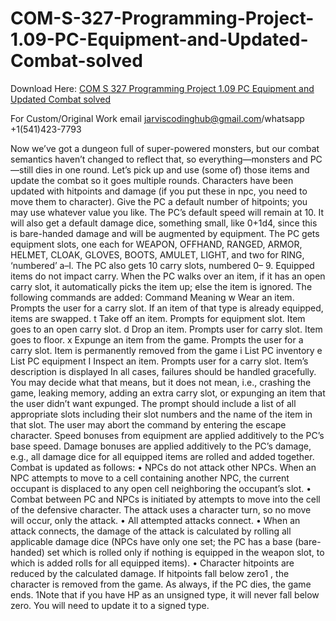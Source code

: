 # COM-S-327-Programming-Project-1.09-PC-Equipment-and-Updated-Combat-solved

Download Here: [COM S 327 Programming Project 1.09 PC Equipment and Updated Combat solved](https://jarviscodinghub.com/assignment/programming-project-1-09-pc-equipment-and-updated-combat-solution/)

For Custom/Original Work email jarviscodinghub@gmail.com/whatsapp +1(541)423-7793

Now we’ve got a dungeon full of super-powered monsters, but our combat semantics haven’t changed
to reflect that, so everything—monsters and PC—still dies in one round. Let’s pick up and use (some of)
those items and update the combat so it goes multiple rounds.
Characters have been updated with hitpoints and damage (if you put these in npc, you need to move
them to character). Give the PC a default number of hitpoints; you may use whatever value you like. The
PC’s default speed will remain at 10. It will also get a default damage dice, something small, like 0+1d4,
since this is bare-handed damage and will be augmented by equipment.
The PC gets equipment slots, one each for WEAPON, OFFHAND, RANGED, ARMOR, HELMET, CLOAK, GLOVES,
BOOTS, AMULET, LIGHT, and two for RING, ‘numbered’ a–l. The PC also gets 10 carry slots, numbered 0–
9. Equipped items do not impact carry. When the PC walks over an item, if it has an open carry slot, it
automatically picks the item up; else the item is ignored.
The following commands are added:
Command Meaning
w Wear an item. Prompts the user for a carry slot. If an item of that type is already
equipped, items are swapped.
t Take off an item. Prompts for equipment slot. Item goes to an open carry slot.
d Drop an item. Prompts user for carry slot. Item goes to floor.
x Expunge an item from the game. Prompts the user for a carry slot. Item is permanently removed from the game
i List PC inventory
e List PC equipment
I Inspect an item. Prompts user for a carry slot. Item’s description is displayed
In all cases, failures should be handled gracefully. You may decide what that means, but it does not
mean, i.e., crashing the game, leaking memory, adding an extra carry slot, or expunging an item that the
user didn’t want expunged. The prompt should include a list of all appropriate slots including their slot
numbers and the name of the item in that slot. The user may abort the command by entering the escape
character.
Speed bonuses from equipment are applied additively to the PC’s base speed. Damage bonuses are
applied additively to the PC’s damage, e.g., all damage dice for all equipped items are rolled and added
together.
Combat is updated as follows:
• NPCs do not attack other NPCs. When an NPC attempts to move to a cell containing another NPC,
the current occupant is displaced to any open cell neighboring the occupant’s slot.
• Combat between PC and NPCs is initiated by attempts to move into the cell of the defensive character.
The attack uses a character turn, so no move will occur, only the attack.
• All attempted attacks connect.
• When an attack connects, the damage of the attack is calculated by rolling all applicable damage
dice (NPCs have only one set; the PC has a base (bare-handed) set which is rolled only if nothing is
equipped in the weapon slot, to which is added rolls for all equipped items).
• Character hitpoints are reduced by the calculated damage. If hitpoints fall below zero1
, the character
is removed from the game. As always, if the PC dies, the game ends.
1Note that if you have HP as an unsigned type, it will never fall below zero. You will need to update it to a signed type.
